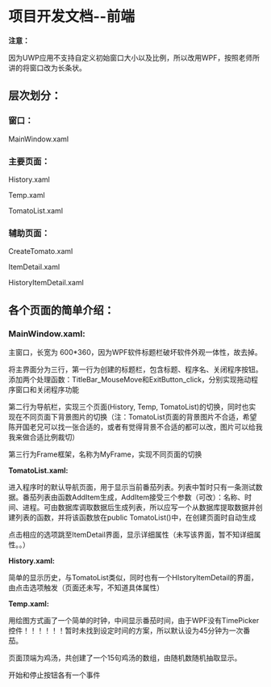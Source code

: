 # 项目开发文档--前端

**注意：**

因为UWP应用不支持自定义初始窗口大小以及比例，所以改用WPF，按照老师所讲的将窗口改为长条状。



## 层次划分：

### 窗口：

MainWindow.xaml

### 主要页面：

History.xaml

Temp.xaml

TomatoList.xaml

### 辅助页面：

CreateTomato.xaml

ItemDetail.xaml

HistoryItemDetail.xaml



## 各个页面的简单介绍：

### MainWindow.xaml:

主窗口，长宽为 600*360，因为WPF软件标题栏破坏软件外观一体性，故去掉。

将主界面分为三行，第一行为创建的标题栏，包含标题、程序名、关闭程序按钮。添加两个处理函数：TitleBar_MouseMove和ExitButton_click，分别实现拖动程序窗口和关闭程序功能

第二行为导航栏，实现三个页面(History, Temp, TomatoList)的切换，同时也实现在不同页面下背景图片的切换（注：TomatoList页面的背景图片不合适，希望陈开国老兄可以找一张合适的，或者有觉得背景不合适的都可以改，图片可以给我我来做合适比例裁切）

第三行为Frame框架，名称为MyFrame，实现不同页面的切换

**TomatoList.xaml:**

进入程序时的默认导航页面，用于显示当前番茄列表。列表中暂时只有一条测试数据。番茄列表由函数AddItem生成，AddItem接受三个参数（可改）：名称、时间、进程。可由数据库调取数据后生成列表，所以应写一个从数据库提取数据并创建列表的函数，并将该函数放在public TomatoList()中，在创建页面时自动生成

点击相应的选项跳至ItemDetail界面，显示详细属性（未写该界面，暂不知详细属性。。）

**History.xaml:**

简单的显示历史，与TomatoList类似，同时也有一个HIstoryItemDetail的界面，由点击选项触发（页面还未写，不知道具体属性）

**Temp.xaml:**

用绘图方式画了一个简单的时钟，中间显示番茄时间，由于WPF没有TimePicker控件！！！！！！暂时未找到设定时间的方案，所以默认设为45分钟为一次番茄。

页面顶端为鸡汤，共创建了一个15句鸡汤的数组，由随机数随机抽取显示。

开始和停止按钮各有一个事件
